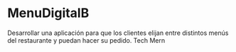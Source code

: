 # MenuDigitalB
Desarrollar una aplicación para que los clientes elijan entre distintos menús del restaurante y puedan hacer su pedido. Tech Mern
